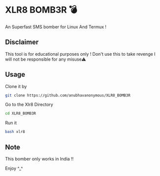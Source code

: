 # XLR8 BOMB3R :bomb:
An Superfast SMS bomber for Linux And Termux !

## Disclaimer
This tool is for educational purposes only !
Don't use this to take revenge
I will not be responsible for any misuse⚠️

## Usage
Clone it by
```bash
git clone https://github.com/anubhavanonymous/XLR8_BOMB3R
```
Go to the Xlr8 Directory
```bash
cd XLR8_BOMB3R
```
Run it
```bash
bash xlr8
```

## Note
This bomber only works in India !!

Enjoy ^_^ 
